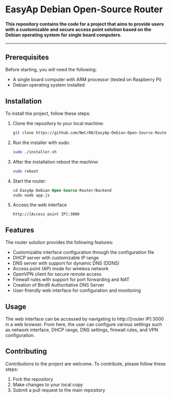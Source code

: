 
# EasyAp Debian Open-Source Router 

#### This repository contains the code for a project that aims to provide users with a customizable and secure access point solution based on the Debian operating system for single board computers.
---

## Prerequisites
Before starting, you will need the following:

- A single board computer with ARM processor (tested on Raspberry Pi)
- Debian operating system installed


## Installation
To install the project, follow these steps:

1. Clone the repository to your local machine:
    ```bash
    git clone https://github.com/NeCr00/EasyAp-Debian-Open-Source-Router
    ```
2. Run the installer with sudo:
    ```bash
    sudo ./installer.sh
    ```
3. After the installation reboot the machine:
    ```bash
    sudo reboot
    ```
4. Start the router:
    ```sql
    cd EasyAp-Debian-Open-Source-Router/Backend
    sudo node app.js
    ```
5. Access the web interface 
    ```
    http://[Access point IP]:3000
    ```
    
## Features
The router solution provides the following features:

- Customizable interface configuration through the configuration file
- DHCP server with customizable IP range
- DNS server with support for dynamic DNS (DDNS)
- Access point (AP) mode for wireless network
- OpenVPN client for secure remote access
- Firewall rules with support for port forwarding and NAT
- Creation of Bind9 Authoritative DNS Server
- User-friendly web interface for configuration and monitoring

## Usage
The web interface can be accessed by navigating to http://[router IP]:3000 in a web browser. From here, the user can configure various settings such as network interface, DHCP range, DNS settings, firewall rules, and VPN configuration.


## Contributing
Contributions to the project are welcome. To contribute, please follow these steps:

1. Fork the repository
2. Make changes to your local copy
3. Submit a pull request to the main repository

